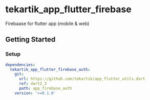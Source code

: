 # tekartik_app_flutter_firebase

Firebaase for flutter app (mobile & web)

## Getting Started

### Setup

```yaml
dependencies:
  tekartik_app_flutter_firebase_auth:
    git:
      url: https://github.com/tekartik/app_flutter_utils.dart
      ref: dart2_3
      path: app_firebase_auth
    version: '>=0.1.0'
```
